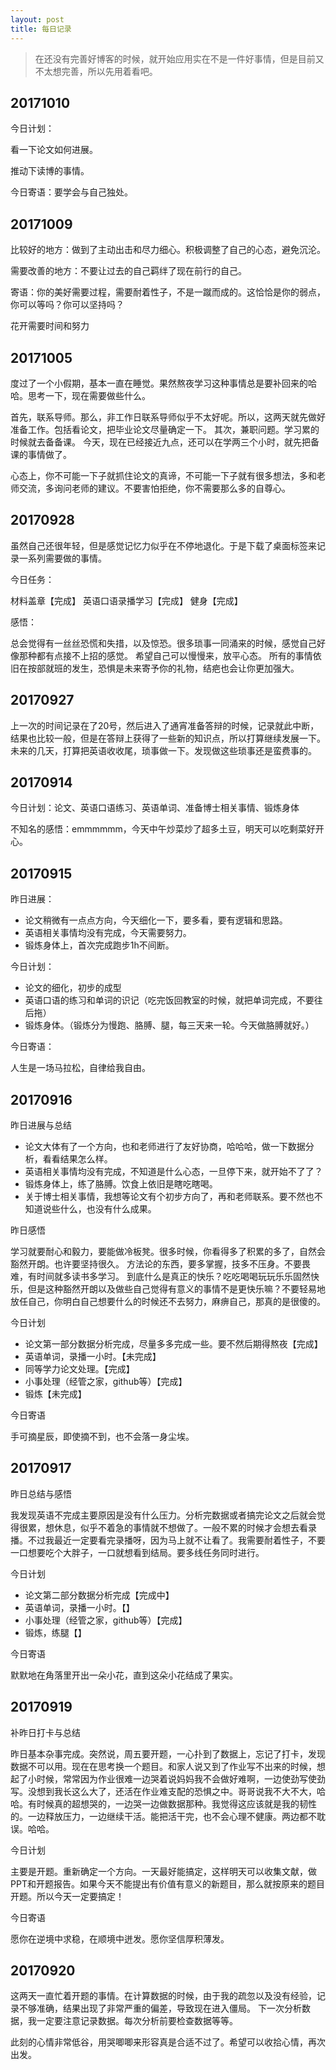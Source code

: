 ```yaml
---
layout: post
title: 每日记录
---
```


> 在还没有完善好博客的时候，就开始应用实在不是一件好事情，但是目前又不太想完善，所以先用着看吧。

## 20171010

 今日计划：
 
 看一下论文如何进展。
 
 推动下读博的事情。
 
 今日寄语：要学会与自己独处。
 

## 20171009

比较好的地方：做到了主动出击和尽力细心。积极调整了自己的心态，避免沉沦。

需要改善的地方：不要让过去的自己羁绊了现在前行的自己。

寄语：你的美好需要过程，需要耐着性子，不是一蹴而成的。这恰恰是你的弱点，你可以等吗？你可以坚持吗？

花开需要时间和努力

## 20171005

度过了一个小假期，基本一直在睡觉。果然熬夜学习这种事情总是要补回来的哈哈。思考一下，现在需要做些什么。

首先，联系导师。那么，非工作日联系导师似乎不太好呢。所以，这两天就先做好准备工作。包括看论文，把毕业论文尽量确定一下。
其次，兼职问题。学习累的时候就去备备课。
今天，现在已经接近九点，还可以在学两三个小时，就先把备课的事情做了。

心态上，你不可能一下子就抓住论文的真谛，不可能一下子就有很多想法，多和老师交流，多询问老师的建议。不要害怕拒绝，你不需要那么多的自尊心。

## 20170928

虽然自己还很年轻，但是感觉记忆力似乎在不停地退化。于是下载了桌面标签来记录一系列需要做的事情。

今日任务：

材料盖章【完成】
英语口语录播学习【完成】
健身【完成】

感悟：

总会觉得有一丝丝恐慌和失措，以及惊恐。很多琐事一同涌来的时候，感觉自己好像那种都有点接不上招的感觉。
希望自己可以慢慢来，放平心态。
所有的事情依旧在按部就班的发生，恐惧是未来寄予你的礼物，结疤也会让你更加强大。


## 20170927

上一次的时间记录在了20号，然后进入了通宵准备答辩的时候，记录就此中断，结果也比较一般，但是在答辩上获得了一些新的知识点，所以打算继续发展一下。
未来的几天，打算把英语收收尾，琐事做一下。发现做这些琐事还是蛮费事的。

## 20170914

今日计划：论文、英语口语练习、英语单词、准备博士相关事情、锻炼身体

不知名的感悟：emmmmmm，今天中午炒菜炒了超多土豆，明天可以吃剩菜好开心。

## 20170915

昨日进展：

* 论文稍微有一点点方向，今天细化一下，要多看，要有逻辑和思路。
* 英语相关事情均没有完成，今天需要努力。
* 锻炼身体上，首次完成跑步1h不间断。

今日计划：

* 论文的细化，初步的成型
* 英语口语的练习和单词的识记（吃完饭回教室的时候，就把单词完成，不要往后拖）
* 锻炼身体。（锻炼分为慢跑、胳膊、腿，每三天来一轮。今天做胳膊就好。）

今日寄语：

人生是一场马拉松，自律给我自由。

## 20170916

昨日进展与总结

* 论文大体有了一个方向，也和老师进行了友好协商，哈哈哈，做一下数据分析，看看结果怎么样。
* 英语相关事情均没有完成，不知道是什么心态，一旦停下来，就开始不了了？
* 锻炼身体上，练了胳膊。饮食上依旧是瞎吃瞎喝。
* 关于博士相关事情，我想等论文有个初步方向了，再和老师联系。要不然也不知道说些什么，也没有什么成果。

昨日感悟

学习就要耐心和毅力，要能做冷板凳。很多时候，你看得多了积累的多了，自然会豁然开朗。也许要坚持很久。
方法论的东西，要多掌握，技多不压身。不要畏难，有时间就多读书多学习。
到底什么是真正的快乐？吃吃喝喝玩玩乐乐固然快乐，但是这种豁然开朗以及做些自己觉得有意义的事情不是更快乐嘛？不要轻易地放任自己，你明白自己想要什么的时候还不去努力，麻痹自己，那真的是很傻的。

今日计划

* 论文第一部分数据分析完成，尽量多多完成一些。要不然后期得熬夜【完成】
* 英语单词，录播一小时。【未完成】
* 同等学力论文处理。【完成】
* 小事处理（经管之家，github等）【完成】
* 锻炼【未完成】

今日寄语

手可摘星辰，即使摘不到，也不会落一身尘埃。

## 20170917

昨日总结与感悟

我发现英语不完成主要原因是没有什么压力。分析完数据或者搞完论文之后就会觉得很累，想休息，似乎不着急的事情就不想做了。一般不累的时候才会想去看录播。不过我最近一定要看完录播呀，因为马上就不让看了。我需要耐着性子，不要一口想要吃个大胖子，一口就想看到结局。要多线任务同时进行。

今日计划

* 论文第二部分数据分析完成【完成中】
* 英语单词，录播一小时。【】
* 小事处理（经管之家，github等）【完成】
* 锻炼，练腿【】

今日寄语

默默地在角落里开出一朵小花，直到这朵小花结成了果实。

## 20170919

补昨日打卡与总结

昨日基本杂事完成。突然说，周五要开题，一心扑到了数据上，忘记了打卡，发现数据不可以用。现在在思考换一个题目。和家人说又到了作业写不出来的时候，想起了小时候，常常因为作业很难一边哭着说妈妈我不会做好难啊，一边使劲写使劲写。没想到我长这么大了，还活在作业难支配的恐惧之中。哥哥说我不大不大，哈哈。有时候真的超想哭的，一边哭一边做数据那种。我觉得这应该就是我的韧性的。一边释放压力，一边继续干活。能把活干完，也不会心理不健康。两边都不耽误。哈哈。

今日计划

主要是开题。重新确定一个方向。一天最好能搞定，这样明天可以收集文献，做PPT和开题报告。如果今天不能提出有价值有意义的新题目，那么就按原来的题目开题。所以今天一定要搞定！

今日寄语

愿你在逆境中求稳，在顺境中迸发。愿你坚信厚积薄发。

## 20170920

这两天一直忙着开题的事情。在计算数据的时候，由于我的疏忽以及没有经验，记录不够准确，结果出现了非常严重的偏差，导致现在进入僵局。
下一次分析数据，我一定要注意记录数据。每次分析前要检查数据等等。

此刻的心情非常低谷，用哭唧唧来形容真是合适不过了。希望可以收拾心情，再次出发。
